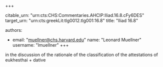 +++


citable_urn: "urn:cts:CHS:Commentaries.AHCIP:Iliad.16.8.cFy6DES"
target_urn: "urn:cts:greekLit:tlg0012.tlg001:16.8"
title: "Iliad 16.8"

authors:
- email: "muellner@chs.harvard.edu"
  name: "Leonard Muellner"
  username: "lmuellner"
+++

<p>in the discussion of the rationale of the classification of the attestations of eukhesthai + dative</p>